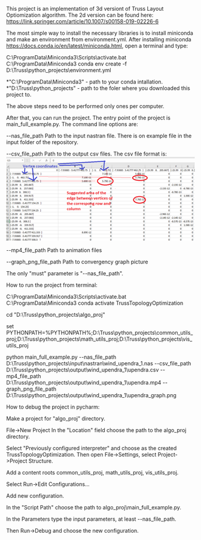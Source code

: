This project is an implementation of 3d versiont of Truss Layout Optiomization algorithm.
The 2d version can be found here:
https://link.springer.com/article/10.1007/s00158-019-02226-6

The most simple way to install the necessary libraries is to install miniconda and make an environment from environment.yml.
After installing miniconda https://docs.conda.io/en/latest/miniconda.html, open a terminal and type:

C:\ProgramData\Miniconda3\Scripts\activate.bat C:\ProgramData\Miniconda3
conda env create -f D:\Truss\python_projects\environment.yml

*"C:\ProgramData\Miniconda3" - path to your conda intallation.
*"D:\Truss\python_projects" - path to the foler where you downloaded this project to.

The above steps need to be performed only ones per computer.

After that, you can run the project.
The entry point of the project is main_full_example.py.
The command line options are:

--nas_file_path
Path to the input nastran file. There is on example file in the input folder of the repository.

--csv_file_path
Path to the output csv files. The csv file format is: 
![](./Picture1.png)

--mp4_file_path
Path to animation files

--graph_png_file_path
Path to convergency graph picture

The only "must" parameter is "--nas_file_path".

How to run the project from terminal:

C:\ProgramData\Miniconda3\Scripts\activate.bat C:\ProgramData\Miniconda3
conda activate TrussTopologyOptimization

cd "D:\Truss\python_projects\algo_proj"

set PYTHONPATH=%PYTHONPATH%;D:\Truss\python_projects\common_utils_proj;D:\Truss\python_projects\math_utils_proj;D:\Truss\python_projects\vis_utils_proj

python main_full_example.py --nas_file_path D:\Truss\python_projects\input\nastran\wind_upendra_1.nas --csv_file_path D:\Truss\python_projects\output\wind_upendra_1\upendra.csv --mp4_file_path D:\Truss\python_projects\output\wind_upendra_1\upendra.mp4 --graph_png_file_path D:\Truss\python_projects\output\wind_upendra_1\upendra_graph.png


How to debug the project in pycharm:

Make a project for "algo_proj" directory.

File->New Project
In the "Location" field choose the path to the algo_proj directory.

Select "Previously configured interpreter" and choose as the created TrussTopologyOptimization.
Then open File->Settings, select Project->Project Structure.

Add a content roots common_utils_proj, math_utils_proj, vis_utils_proj.

Select Run->Edit Configurations...

Add new configuration.

In the "Script Path" choose the path to algo_proj\main_full_example.py.

In the Parameters type the input parameters, at least --nas_file_path.

Then Run->Debug and choose the new configuration.




